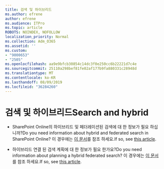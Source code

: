 ```yaml
---
title: 검색 및 하이브리드
ms.author: efrene
author: efrene
ms.audience: ITPro
ms.topic: article
ROBOTS: NOINDEX, NOFOLLOW
localization_priority: Normal
ms.collection: Adm_O365
ms.assetid: ''
ms.custom:
- "9000653"
- "2505"
ms.openlocfilehash: aa9e9bfcb30854c14dc3f0e250cc6b22221d7c4e
ms.sourcegitcommit: 25110a298bef81fe02af177b9fa880331c28948d
ms.translationtype: MT
ms.contentlocale: ko-KR
ms.lasthandoff: 08/09/2019
ms.locfileid: "36284260"
---
```

# <a name="search-and-hybrid"></a><span data-ttu-id="cd83e-102">검색 및 하이브리드</span><span class="sxs-lookup"><span data-stu-id="cd83e-102">Search and hybrid</span></span>

- <span data-ttu-id="cd83e-103">SharePoint Online의 하이브리드 및 페더레이션된 검색에 대 한 정보가 필요 하십니까?</span><span class="sxs-lookup"><span data-stu-id="cd83e-103">Do you need information about hybrid and federated search in SharePoint Online?</span></span> <span data-ttu-id="cd83e-104">이 경우에는 [이 문서](https://docs.microsoft.com/sharepoint/hybrid/hybrid-search-in-sharepoint)를 참조 하세요.</span><span class="sxs-lookup"><span data-stu-id="cd83e-104">If so, see [this article](https://docs.microsoft.com/sharepoint/hybrid/hybrid-search-in-sharepoint).</span></span>

- <span data-ttu-id="cd83e-105">하이브리드 연결 된 검색 계획에 대 한 정보가 필요 한가요?</span><span class="sxs-lookup"><span data-stu-id="cd83e-105">Do you need information about planning a hybrid federated search?</span></span>  <span data-ttu-id="cd83e-106">이 경우에는 [이 문서](https://docs.microsoft.com/sharepoint/hybrid/plan-hybrid-federated-search)를 참조 하세요.</span><span class="sxs-lookup"><span data-stu-id="cd83e-106">If so, see [this article](https://docs.microsoft.com/sharepoint/hybrid/plan-hybrid-federated-search).</span></span>



